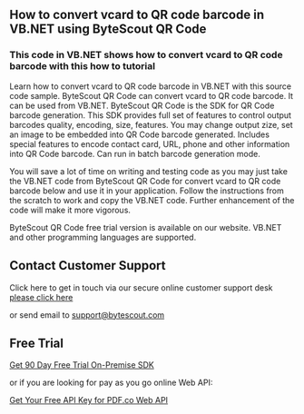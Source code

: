 ## How to convert vcard to QR code barcode in VB.NET using ByteScout QR Code

### This code in VB.NET shows how to convert vcard to QR code barcode with this how to tutorial

Learn how to convert vcard to QR code barcode in VB.NET with this source code sample. ByteScout QR Code can convert vcard to QR code barcode. It can be used from VB.NET. ByteScout QR Code is the SDK for QR Code barcode generation. This SDK provides full set of features to control output barcodes quality, encoding, size, features. You may change output zize, set an image to be embedded into QR Code barcode generated. Includes special features to encode contact card, URL, phone and other information into QR Code barcode. Can run in batch barcode generation mode.

You will save a lot of time on writing and testing code as you may just take the VB.NET code from ByteScout QR Code for convert vcard to QR code barcode below and use it in your application. Follow the instructions from the scratch to work and copy the VB.NET code. Further enhancement of the code will make it more vigorous.

ByteScout QR Code free trial version is available on our website. VB.NET and other programming languages are supported.

## Contact Customer Support

Click here to get in touch via our secure online customer support desk [please click here](https://bytescout.zendesk.com/hc/en-us/requests/new?subject=ByteScout%20QR%20Code%20Question)

or send email to [support@bytescout.com](mailto:support@bytescout.com?subject=ByteScout%20QR%20Code%20Question) 

## Free Trial

[Get 90 Day Free Trial On-Premise SDK](https://bytescout.com/download/web-installer?utm_source=github-readme)

or if you are looking for pay as you go online Web API:

[Get Your Free API Key for PDF.co Web API](https://pdf.co/documentation/api?utm_source=github-readme)